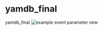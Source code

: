 # yamdb_final
yamdb_final
![example event parameter](https://github.com/bainter/yamdb_final/actions/workflows/yamdb_workflow.yml/badge.svg?event=push)
new